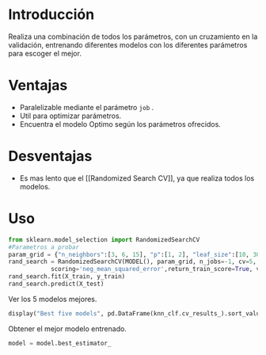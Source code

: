 # Introducción
Realiza una combinación de todos los parámetros, con un cruzamiento en la validación, entrenando diferentes modelos con los diferentes parámetros para escoger el mejor.

# Ventajas
- Paralelizable mediante el parámetro  `job` .
- Util para optimizar parámetros.
- Encuentra el modelo Optimo según los parámetros ofrecidos.
# Desventajas
-  Es mas lento que el [[Randomized Search CV]], ya que realiza todos los modelos.
# Uso

```python
from sklearn.model_selection import RandomizedSearchCV
#Parametros a probar
param_grid = {"n_neighbors":[3, 6, 15], "p":[1, 2], "leaf_size":[10, 30, 50]}
rand_search = RandomizedSearchCV(MODEL(), param_grid, n_jobs=-1, cv=5,
			scoring='neg_mean_squared_error',return_train_score=True, verbose=2)
rand_search.fit(X_train, y_train)
rand_search.predict(X_test)

```
Ver los 5 modelos mejores.
```python
display("Best five models", pd.DataFrame(knn_clf.cv_results_).sort_values("rank_test_score").head(5))
```
Obtener el mejor modelo entrenado.
```python
model = model.best_estimator_
```